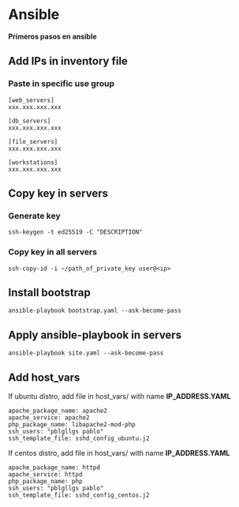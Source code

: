 # Ansible

__Primeros pasos en ansible__

## Add IPs in inventory file

### Paste in specific use group

```
[web_servers]
xxx.xxx.xxx.xxx

[db_servers]
xxx.xxx.xxx.xxx

[file_servers]
xxx.xxx.xxx.xxx
 
[workstations]
xxx.xxx.xxx.xxx
```

## Copy key in servers

### Generate key

```$bash
ssh-keygen -t ed25519 -C "DESCRIPTION"
```
### Copy key in all servers

```$bash
ssh-copy-id -i ~/path_of_private_key user@<ip>
```

## Install bootstrap

```$bash
ansible-playbook bootstrap.yaml --ask-become-pass
```

## Apply ansible-playbook in servers

```$bash
ansible-playbook site.yaml --ask-become-pass
```

## Add host_vars

If ubuntu distro, add file in host_vars/ with name __IP_ADDRESS.YAML__

```
apache_package_name: apache2
apache_service: apache2
php_package_name: libapache2-mod-php
ssh_users: "pblgllgs pablo"
ssh_template_file: sshd_config_ubuntu.j2
```

If centos distro, add file in host_vars/ with name __IP_ADDRESS.YAML__

```
apache_package_name: httpd
apache_service: httpd
php_package_name: php
ssh_users: "pblgllgs pablo"
ssh_template_file: sshd_config_centos.j2
```